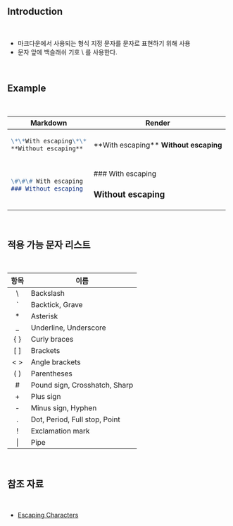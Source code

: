 ## Introduction

<br>

- 마크다운에서 사용되는 형식 지정 문자를 문자로 표현하기 위해 사용
- 문자 앞에 백슬래쉬 기호 \ 를 사용한다.

<br>

## Example

<br>

<table>
<thead>
<tr>
<th>Markdown</th>
<th>Render</th>
</tr>
</thead>
<tbody>
<tr>
<td>

```md
\*\*With escaping\*\*
**Without escaping**
```

</td>
<td>

\*\*With escaping\*\*
**Without escaping**

</td>
</tr>
<tr>
<td>

```md
\#\#\# With escaping
### Without escaping
```

</td>
<td>

\#\#\# With escaping
### Without escaping

</td>
</tr>
</tbody>
</table>

<br>

## 적용 가능 문자 리스트

<br>

| 항목 | 이름        |
|:--:|-----------|
| \  | Backslash |
| ` |Backtick, Grave|
| * |Asterisk|
| _ |Underline, Underscore|
| { } |Curly braces|
| [ ] |Brackets|
| < > |Angle brackets|
| ( ) |Parentheses|
| # |Pound sign, Crosshatch, Sharp|
| + |Plus sign
| - |Minus sign, Hyphen|
| . |Dot, Period, Full stop, Point|
| ! |Exclamation mark|
| \| |Pipe|

<br>

## 참조 자료

<br>

- [Escaping Characters](https://www.markdownguide.org/basic-syntax/#escaping-characters)